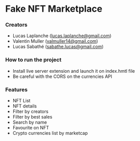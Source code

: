 # Fake NFT Marketplace

### Creators
- Lucas Laplanche (lucas.laplanche@gmail.com)
- Valentin Muller (valmuller14@gmail.com)
- Lucas Sabathé (sabathe.lucas@gmail.com)

### How to run the project
- Install live server extension and launch it on index.hmtl file
- Be careful with the CORS on the currencies API

### Features
- NFT List
- NFT details
- Filter by creators
- Filter by best sales
- Search by name
- Favourite on NFT
- Crypto currencies list by marketcap